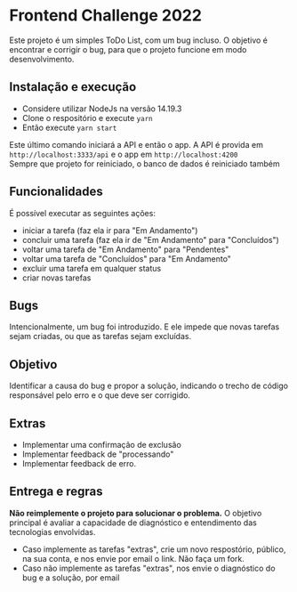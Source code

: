 # Frontend Challenge 2022

Este projeto é um simples ToDo List, com um bug incluso. O objetivo é encontrar e corrigir o bug, para
que o projeto funcione em modo desenvolvimento.

## Instalação e execução

- Considere utilizar NodeJs na versão 14.19.3
- Clone o respositório e execute `yarn`
- Então execute `yarn start`

Este último comando iniciará a API e então o app. A API é provida em `http://localhost:3333/api` e o app
em `http://localhost:4200`  
Sempre que projeto for reiniciado, o banco de dados é reiniciado também

## Funcionalidades

É possível executar as seguintes ações:

* iniciar a tarefa (faz ela ir para "Em Andamento")
* concluir uma tarefa (faz ela ir de "Em Andamento" para "Concluídos")
* voltar uma tarefa de "Em Andamento" para "Pendentes"
* voltar uma tarefa de "Concluídos" para "Em Andamento"
* excluir uma tarefa em qualquer status
* criar novas tarefas

## Bugs

Intencionalmente, um bug foi introduzido. E ele impede que novas tarefas sejam criadas, ou que as tarefas sejam
excluídas.

## Objetivo

Identificar a causa do bug e propor a solução, indicando o trecho de código responsável pelo erro e o que deve ser
corrigido.

## Extras

* Implementar uma confirmação de exclusão
* Implementar feedback de "processando"
* Implementar feedback de erro.

## Entrega e regras

**Não reimplemente o projeto para solucionar o problema.** O objetivo principal é avaliar a capacidade de diagnóstico e
entendimento das tecnologias envolvidas.

* Caso implemente as tarefas "extras", crie um novo respostório, público, na sua conta, e nos envie por email o link.
  Não faça um fork.
* Caso não implemente as tarefas "extras", nos envie o diagnóstico do bug e a solução, por email

